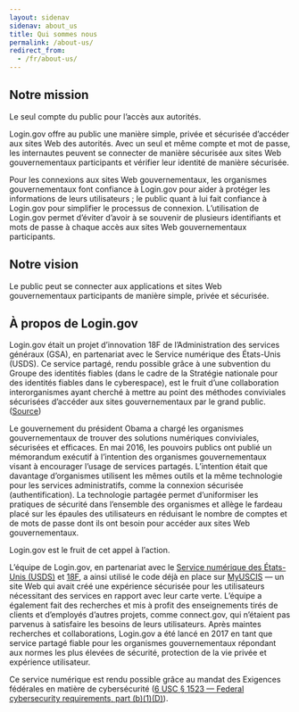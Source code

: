 ```yaml
---
layout: sidenav
sidenav: about_us
title: Qui sommes nous
permalink: /about-us/
redirect_from:
  - /fr/about-us/
---
```

## Notre mission

Le seul compte du public pour l’accès aux autorités.

Login.gov offre au public une manière simple, privée et sécurisée d’accéder aux sites Web des autorités. Avec un seul et même compte et mot de passe, les internautes peuvent se connecter de manière sécurisée aux sites Web gouvernementaux participants et vérifier leur identité de manière sécurisée.

Pour les connexions aux sites Web gouvernementaux, les organismes gouvernementaux font confiance à Login.gov pour aider à protéger les informations de leurs utilisateurs ; le public quant à lui fait confiance à Login.gov pour simplifier le processus de connexion. L’utilisation de Login.gov permet d’éviter d’avoir à se souvenir de plusieurs identifiants et mots de passe à chaque accès aux sites Web gouvernementaux participants.

## Notre vision

Le public peut se connecter aux applications et sites Web gouvernementaux participants de manière simple, privée et sécurisée.

## À propos de Login.gov

Login.gov était un projet d’innovation 18F de l’Administration des services généraux (GSA), en partenariat avec le Service numérique des États-Unis (USDS). Ce service partagé, rendu possible grâce à une subvention du Groupe des identités fiables (dans le cadre de la Stratégie nationale pour des identités fiables dans le cyberespace), est le fruit d’une collaboration interorganismes ayant cherché à mettre au point des méthodes conviviales sécurisées d’accéder aux sites gouvernementaux par le grand public. ([Source](https://www.nextgov.com/digital-government/2017/01/logingov-moving-ahead/228515/))

Le gouvernement du président Obama a chargé les organismes gouvernementaux de trouver des solutions numériques conviviales, sécurisées et efficaces. En mai 2016, les pouvoirs publics ont publié un mémorandum exécutif à l’intention des organismes gouvernementaux visant à encourager l’usage de services partagés. L’intention était que davantage d’organismes utilisent les mêmes outils et la même technologie pour les services administratifs, comme la connexion sécurisée (authentification). La technologie partagée permet d’uniformiser les pratiques de sécurité dans l’ensemble des organismes et allège le fardeau placé sur les épaules des utilisateurs en réduisant le nombre de comptes et de mots de passe dont ils ont besoin pour accéder aux sites Web gouvernementaux.

Login.gov est le fruit de cet appel à l’action.

L’équipe de Login.gov, en partenariat avec le [Service numérique des États-Unis (USDS)](https://www.usds.gov/) et [18F](https://18f.gsa.gov/), a ainsi utilisé le code déjà en place sur [MyUSCIS](https://my.uscis.gov/) — un site Web qui avait créé une expérience sécurisée pour les utilisateurs nécessitant des services en rapport avec leur carte verte. L’équipe a également fait des recherches et mis à profit des enseignements tirés de clients et d’employés d’autres projets, comme connect.gov, qui n’étaient pas parvenus à satisfaire les besoins de leurs utilisateurs. Après maintes recherches et collaborations, Login.gov a été lancé en 2017 en tant que service partagé fiable pour les organismes gouvernementaux répondant aux normes les plus élevées de sécurité, protection de la vie privée et expérience utilisateur.

Ce service numérique est rendu possible grâce au mandat des Exigences fédérales en matière de cybersécurité  ([6 USC § 1523 — Federal cybersecurity requirements, part (b)(1)(D)](https://uscode.house.gov/view.xhtml?req=6+USC+1523:+Federal+cybersecurity+requirements)).